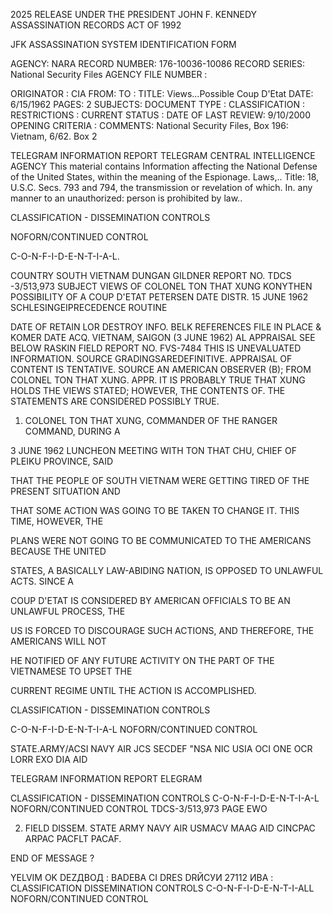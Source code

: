 2025 RELEASE UNDER THE PRESIDENT JOHN F. KENNEDY ASSASSINATION RECORDS ACT OF 1992

JFK ASSASSINATION SYSTEM
IDENTIFICATION FORM

AGENCY: NARA
RECORD NUMBER: 176-10036-10086
RECORD SERIES: National Security Files
AGENCY FILE NUMBER :

ORIGINATOR : CIA
FROM:
TO :
TITLE: Views...Possible Coup D'Etat
DATE: 6/15/1962
PAGES: 2
SUBJECTS:
DOCUMENT TYPE :
CLASSIFICATION :
RESTRICTIONS :
CURRENT STATUS :
DATE OF LAST REVIEW: 9/10/2000
OPENING CRITERIA :
COMMENTS: National Security Files, Box 196: Vietnam, 6/62. Box 2

TELEGRAM INFORMATION REPORT TELEGRAM
CENTRAL INTELLIGENCE AGENCY
This material contains Information affecting the National Defense of the United States, within the meaning of the Espionage. Laws,.. Title: 18, U.S.C. Secs.
793 and 794, the transmission or revelation of which. In. any manner to an unauthorized: person is prohibited by law..

CLASSIFICATION - DISSEMINATION CONTROLS

NOFORN/CONTINUED CONTROL

C-O-N-F-I-D-E-N-T-I-A-L.

COUNTRY
SOUTH VIETNAM
DUNGAN
GILDNER
REPORT NO. TDCS -3/513,973
SUBJECT
VIEWS OF COLONEL TON THAT XUNG KONYTHEN
POSSIBILITY OF A COUP D'ETAT PETERSEN
DATE DISTR. 15 JUNE 1962
SCHLESINGEIPRECEDENCE ROUTINE

DATE OF
RETAIN LOR DESTROY
INFO.
BELK
REFERENCES FILE IN
PLACE &
KOMER
DATE ACQ.
VIETNAM, SAIGON (3 JUNE 1962) AL
APPRAISAL
SEE BELOW
RASKIN FIELD REPORT NO. FVS-7484
THIS IS UNEVALUATED INFORMATION. SOURCE GRADINGSAREDEFINITIVE. APPRAISAL OF CONTENT IS TENTATIVE.
SOURCE AN AMERICAN OBSERVER (B); FROM COLONEL TON THAT XUNG.
APPR. IT IS PROBABLY TRUE THAT XUNG HOLDS THE VIEWS STATED; HOWEVER, THE CONTENTS OF.
THE STATEMENTS ARE CONSIDERED POSSIBLY TRUE.

1. COLONEL ΤΟΝ THAT XUNG, COMMANDER OF THE RANGER COMMAND, DURING A

3 JUNE 1962 LUNCHEON MEETING WITH TON THAT CHU, CHIEF OF PLEIKU PROVINCE, SAID

THAT THE PEOPLE OF SOUTH VIETNAM WERE GETTING TIRED OF THE PRESENT SITUATION AND

THAT SOME ACTION WAS GOING TO BE TAKEN TO CHANGE IT. THIS TIME, HOWEVER, THE

PLANS WERE NOT GOING TO BE COMMUNICATED TO THE AMERICANS BECAUSE THE UNITED

STATES, A BASICALLY LAW-ABIDING NATION, IS OPPOSED TO UNLAWFUL ACTS. SINCE A

COUP D'ETAT IS CONSIDERED BY AMERICAN OFFICIALS TO BE AN UNLAWFUL PROCESS, THE

US IS FORCED TO DISCOURAGE SUCH ACTIONS, AND THEREFORE, THE AMERICANS WILL NOT

HE NOTIFIED OF ANY FUTURE ACTIVITY ON THE PART OF THE VIETNAMESE TO UPSET THE

CURRENT REGIME UNTIL THE ACTION IS ACCOMPLISHED.

CLASSIFICATION - DISSEMINATION CONTROLS

C-O-N-F-I-D-E-N-T-I-A-L NOFORN/CONTINUED CONTROL

STATE.ARMY/ACSI NAVY AIR JCS SECDEF "NSA NIC USIA OCI ONE OCR LORR EXO DIA AID

TELEGRAM INFORMATION REPORT ELEGRAM

CLASSIFICATION - DISSEMINATION CONTROLS
C-O-N-F-I-D-E-N-T-I-A-L NOFORN/CONTINUED CONTROL TDCS-3/513,973
PAGE EWO

2. FIELD DISSEM. STATE ARMY NAVY AIR USMACV MAAG AID CINCPAC
ARPAC PACFLT PACAF.

END OF MESSAGE
?

YELVIM OK DEZДВОД
:
BADEBA
CI DRES
DRЙСУИ
27112 ИВА
:
CLASSIFICATION DISSEMINATION CONTROLS
C-O-N-F-I-D-E-N-T-I-ALL
NOFORN/CONTINUED CONTROL
